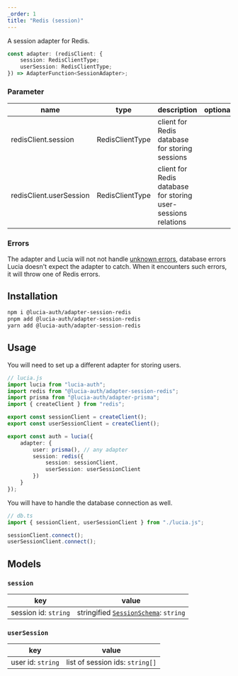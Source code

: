 ```yaml
---
_order: 1
title: "Redis (session)"
---
```


A session adapter for Redis.

```ts
const adapter: (redisClient: {
	session: RedisClientType;
	userSession: RedisClientType;
}) => AdapterFunction<SessionAdapter>;
```

### Parameter

| name                    | type            | description                                                   | optional |
| ----------------------- | --------------- | ------------------------------------------------------------- | -------- |
| redisClient.session     | RedisClientType | client for Redis database for storing sessions                |          |
| redisClient.userSession | RedisClientType | client for Redis database for storing user-sessions relations |          |

### Errors

The adapter and Lucia will not not handle [unknown errors](/learn/basics/error-handling#known-errors), database errors Lucia doesn't expect the adapter to catch. When it encounters such errors, it will throw one of Redis errors.

## Installation

```bash
npm i @lucia-auth/adapter-session-redis
pnpm add @lucia-auth/adapter-session-redis
yarn add @lucia-auth/adapter-session-redis
```

## Usage

You will need to set up a different adapter for storing users.

```ts
// lucia.js
import lucia from "lucia-auth";
import redis from "@lucia-auth/adapter-session-redis";
import prisma from "@lucia-auth/adapter-prisma";
import { createClient } from "redis";

export const sessionClient = createClient();
export const userSessionClient = createClient();

export const auth = lucia({
	adapter: {
		user: prisma(), // any adapter
		session: redis({
			session: sessionClient,
			userSession: userSessionClient
		})
	}
});
```

You will have to handle the database connection as well.

```ts
// db.ts
import { sessionClient, userSessionClient } from "./lucia.js";

sessionClient.connect();
userSessionClient.connect();
```

## Models

### `session`

| key                  | value                                                                                     |
| -------------------- | ----------------------------------------------------------------------------------------- |
| session id: `string` | stringified [`SessionSchema`](/reference/adapters/database-model#schema-type-1): `string` |

### `userSession`

| key               | value                           |
| ----------------- | ------------------------------- |
| user id: `string` | list of session ids: `string[]` |

